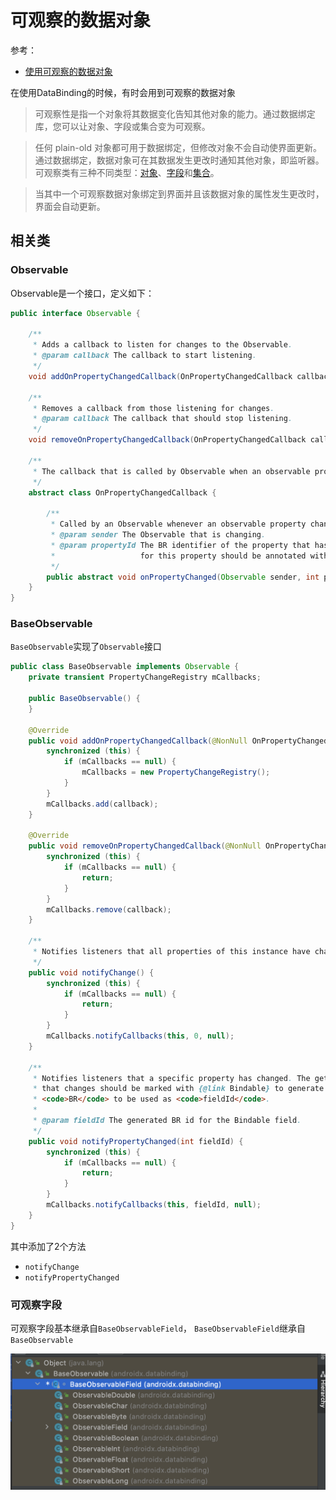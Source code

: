 # 可观察的数据对象

参考：

+ [使用可观察的数据对象](https://developer.android.com/topic/libraries/data-binding/observability)



在使用DataBinding的时候，有时会用到可观察的数据对象

> 可观察性是指一个对象将其数据变化告知其他对象的能力。通过数据绑定库，您可以让对象、字段或集合变为可观察。

> 任何 plain-old 对象都可用于数据绑定，但修改对象不会自动使界面更新。通过数据绑定，数据对象可在其数据发生更改时通知其他对象，即监听器。可观察类有三种不同类型：[对象](https://developer.android.com/topic/libraries/data-binding/observability#observable_objects)、[字段](https://developer.android.com/topic/libraries/data-binding/observability#observable_fields)和[集合](https://developer.android.com/topic/libraries/data-binding/observability#observable_collections)。

> 当其中一个可观察数据对象绑定到界面并且该数据对象的属性发生更改时，界面会自动更新。



## 相关类

### Observable

Observable是一个接口，定义如下：

```java
public interface Observable {

    /**
     * Adds a callback to listen for changes to the Observable.
     * @param callback The callback to start listening.
     */
    void addOnPropertyChangedCallback(OnPropertyChangedCallback callback);

    /**
     * Removes a callback from those listening for changes.
     * @param callback The callback that should stop listening.
     */
    void removeOnPropertyChangedCallback(OnPropertyChangedCallback callback);

    /**
     * The callback that is called by Observable when an observable property has changed.
     */
    abstract class OnPropertyChangedCallback {

        /**
         * Called by an Observable whenever an observable property changes.
         * @param sender The Observable that is changing.
         * @param propertyId The BR identifier of the property that has changed. The getter
         *                   for this property should be annotated with {@link Bindable}.
         */
        public abstract void onPropertyChanged(Observable sender, int propertyId);
    }
}
```



### BaseObservable

`BaseObservable`实现了`Observable`接口

```java
public class BaseObservable implements Observable {
    private transient PropertyChangeRegistry mCallbacks;

    public BaseObservable() {
    }

    @Override
    public void addOnPropertyChangedCallback(@NonNull OnPropertyChangedCallback callback) {
        synchronized (this) {
            if (mCallbacks == null) {
                mCallbacks = new PropertyChangeRegistry();
            }
        }
        mCallbacks.add(callback);
    }

    @Override
    public void removeOnPropertyChangedCallback(@NonNull OnPropertyChangedCallback callback) {
        synchronized (this) {
            if (mCallbacks == null) {
                return;
            }
        }
        mCallbacks.remove(callback);
    }

    /**
     * Notifies listeners that all properties of this instance have changed.
     */
    public void notifyChange() {
        synchronized (this) {
            if (mCallbacks == null) {
                return;
            }
        }
        mCallbacks.notifyCallbacks(this, 0, null);
    }

    /**
     * Notifies listeners that a specific property has changed. The getter for the property
     * that changes should be marked with {@link Bindable} to generate a field in
     * <code>BR</code> to be used as <code>fieldId</code>.
     *
     * @param fieldId The generated BR id for the Bindable field.
     */
    public void notifyPropertyChanged(int fieldId) {
        synchronized (this) {
            if (mCallbacks == null) {
                return;
            }
        }
        mCallbacks.notifyCallbacks(this, fieldId, null);
    }
}
```

其中添加了2个方法

+ `notifyChange`
+ `notifyPropertyChanged`



### 可观察字段

可观察字段基本继承自`BaseObservableField`， `BaseObservableField`继承自`BaseObservable`

![061](https://github.com/winfredzen/Android-Basic/blob/master/%E6%9E%B6%E6%9E%84/images/061.png)

















